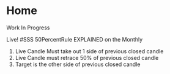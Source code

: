 # Home

Work In Progress

Live! #SSS 50PercentRule EXPLAINED on the Monthly

1) Live Candle Must take out 1 side of previous closed candle
2) Live Candle must retrace 50% of previous closed candle
3) Target is the other side of previous closed candle
